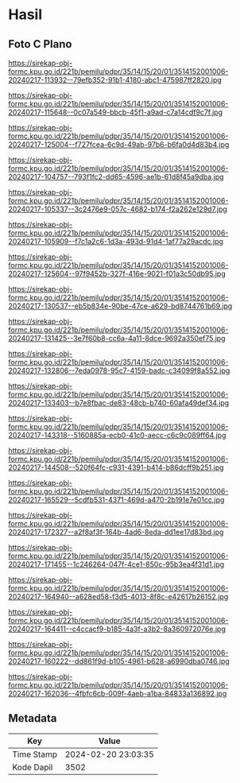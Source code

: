 # Hasil

## Foto C Plano

https://sirekap-obj-formc.kpu.go.id/221b/pemilu/pdpr/35/14/15/20/01/3514152001006-20240217-113932--79efb352-91b1-4180-abc1-475987ff2820.jpg

https://sirekap-obj-formc.kpu.go.id/221b/pemilu/pdpr/35/14/15/20/01/3514152001006-20240217-115648--0c07a549-bbcb-45f1-a9ad-c7a14cdf9c7f.jpg

https://sirekap-obj-formc.kpu.go.id/221b/pemilu/pdpr/35/14/15/20/01/3514152001006-20240217-125004--f727fcea-6c9d-49ab-97b6-b6fa0d4d83b4.jpg

https://sirekap-obj-formc.kpu.go.id/221b/pemilu/pdpr/35/14/15/20/01/3514152001006-20240217-104757--793f1fc2-dd65-4596-ae1b-61d8f45a9dba.jpg

https://sirekap-obj-formc.kpu.go.id/221b/pemilu/pdpr/35/14/15/20/01/3514152001006-20240217-105337--3c2476e9-057c-4682-b174-f2a262e129d7.jpg

https://sirekap-obj-formc.kpu.go.id/221b/pemilu/pdpr/35/14/15/20/01/3514152001006-20240217-105909--f7c1a2c6-1d3a-493d-91d4-1af77a29acdc.jpg

https://sirekap-obj-formc.kpu.go.id/221b/pemilu/pdpr/35/14/15/20/01/3514152001006-20240217-125604--97f9452b-327f-416e-9021-f01a3c50db95.jpg

https://sirekap-obj-formc.kpu.go.id/221b/pemilu/pdpr/35/14/15/20/01/3514152001006-20240217-130537--eb5b834e-90be-47ce-a629-bd8744761b69.jpg

https://sirekap-obj-formc.kpu.go.id/221b/pemilu/pdpr/35/14/15/20/01/3514152001006-20240217-131425--3e7f60b8-cc6a-4a11-8dce-9692a350ef75.jpg

https://sirekap-obj-formc.kpu.go.id/221b/pemilu/pdpr/35/14/15/20/01/3514152001006-20240217-132806--7eda0978-95c7-4159-badc-c34099f8a552.jpg

https://sirekap-obj-formc.kpu.go.id/221b/pemilu/pdpr/35/14/15/20/01/3514152001006-20240217-133403--b7e8fbac-de83-48cb-b740-60afa49def34.jpg

https://sirekap-obj-formc.kpu.go.id/221b/pemilu/pdpr/35/14/15/20/01/3514152001006-20240217-143318--5160885a-ecb0-41c0-aecc-c6c9c089ff64.jpg

https://sirekap-obj-formc.kpu.go.id/221b/pemilu/pdpr/35/14/15/20/01/3514152001006-20240217-144508--520f64fc-c931-4391-b414-b86dcff9b251.jpg

https://sirekap-obj-formc.kpu.go.id/221b/pemilu/pdpr/35/14/15/20/01/3514152001006-20240217-165529--5cdfb531-4371-469d-a470-2b191e7e01cc.jpg

https://sirekap-obj-formc.kpu.go.id/221b/pemilu/pdpr/35/14/15/20/01/3514152001006-20240217-172327--a2f8af3f-164b-4ad6-8eda-dd1ee17d83bd.jpg

https://sirekap-obj-formc.kpu.go.id/221b/pemilu/pdpr/35/14/15/20/01/3514152001006-20240217-171455--1c246264-047f-4ce1-850c-95b3ea4f31d1.jpg

https://sirekap-obj-formc.kpu.go.id/221b/pemilu/pdpr/35/14/15/20/01/3514152001006-20240217-164940--a628ed58-f3d5-4013-8f8c-e42617b26152.jpg

https://sirekap-obj-formc.kpu.go.id/221b/pemilu/pdpr/35/14/15/20/01/3514152001006-20240217-164411--c4ccacf9-b185-4a3f-a3b2-8a360972076e.jpg

https://sirekap-obj-formc.kpu.go.id/221b/pemilu/pdpr/35/14/15/20/01/3514152001006-20240217-160222--dd861f9d-b105-4961-b628-a6990dba0746.jpg

https://sirekap-obj-formc.kpu.go.id/221b/pemilu/pdpr/35/14/15/20/01/3514152001006-20240217-162036--4fbfc6cb-009f-4aeb-a1ba-84833a136892.jpg


## Metadata

| Key        | Value               |
| ---------- | ------------------- |
| Time Stamp | 2024-02-20 23:03:35 |
| Kode Dapil | 3502                |



